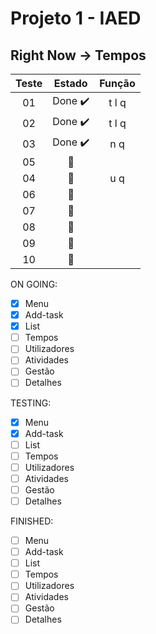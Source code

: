 # Projeto 1 - IAED

## Right Now -> Tempos

| Teste |         Estado          | Função |
| :---: | :---------------------: | :----: |
|  01   | Done :heavy_check_mark: | t l q  |
|  02   | Done :heavy_check_mark: | t l q  |
|  03   | Done :heavy_check_mark: |  n q   |
|  05   |       :grimacing:       |        |
|  04   |       :grimacing:       |  u q   |
|  06   |       :grimacing:       |        |
|  07   |       :grimacing:       |        |
|  08   |       :grimacing:       |        |
|  09   |       :grimacing:       |        |
|  10   |       :grimacing:       |        |

ON GOING:

- [x] Menu
- [x] Add-task
- [x] List
- [ ] Tempos
- [ ] Utilizadores
- [ ] Atividades
- [ ] Gestão
- [ ] Detalhes

TESTING:

- [x] Menu
- [x] Add-task
- [ ] List
- [ ] Tempos
- [ ] Utilizadores
- [ ] Atividades
- [ ] Gestão
- [ ] Detalhes

FINISHED:

- [ ] Menu
- [ ] Add-task
- [ ] List
- [ ] Tempos
- [ ] Utilizadores
- [ ] Atividades
- [ ] Gestão
- [ ] Detalhes
